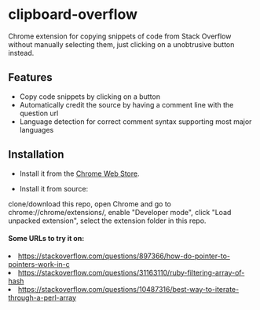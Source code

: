 # clipboard-overflow
Chrome extension for copying snippets of code from Stack Overflow without manually selecting them, just clicking on a unobtrusive button instead.

<h2>Features</h2>
<ul>
  <li>Copy code snippets by clicking on a button</li>
  <li>Automatically credit the source by having a comment line with the question url</li>
  <li>Language detection for correct comment syntax supporting most major languages</li>
</ul>

<h2>Installation</h2>

- Install it from the <a target="_blank" href="https://chrome.google.com/webstore/detail/niidcejebmapmgohjfhajoiaiodalmck/">Chrome Web Store</a>.

- Install it from source:

clone/download this repo,
open Chrome and go to chrome://chrome/extensions/,
enable "Developer mode",
click "Load unpacked extension",
select the extension folder in this repo.

<h4>Some URLs to try it on:</h4>
<li><a target="_blank"  href="https://stackoverflow.com/questions/897366/how-do-pointer-to-pointers-work-in-c">https://stackoverflow.com/questions/897366/how-do-pointer-to-pointers-work-in-c</a></li>
<li><a target="_blank" href="https://stackoverflow.com/questions/31163110/ruby-filtering-array-of-hash">https://stackoverflow.com/questions/31163110/ruby-filtering-array-of-hash</a></li>
<li><a target="_blank" href="https://stackoverflow.com/questions/10487316/best-way-to-iterate-through-a-perl-array">https://stackoverflow.com/questions/10487316/best-way-to-iterate-through-a-perl-array</a></li>
